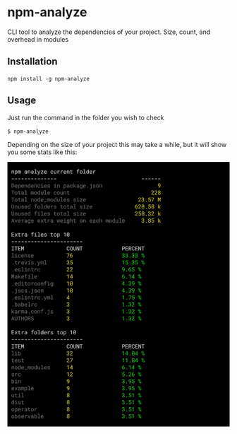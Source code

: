 # npm-analyze
CLI tool to analyze the dependencies of your project. Size, count, and overhead in modules

## Installation

```
npm install -g npm-analyze
```

## Usage

Just run the command in the folder you wish to check

```
$ npm-analyze
```

Depending on the size of your project this may take a while, but it will show you some stats like this:

![npm-analyze result](https://raw.githubusercontent.com/necccc/npm-analyze/master/example/result.png)
